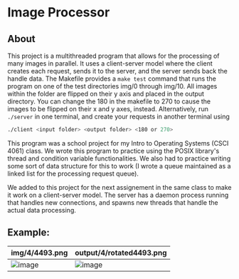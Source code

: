 # Image Processor

## About
This project is a multithreaded program that allows for the processing of many images in parallel. It uses a client-server model where the client creates each
request, sends it to the server, and the server sends back the handle data.
The Makefile provides a `make test` command that runs the program on one of the test directories img/0 through img/10. All images within the folder are flipped on their y axis and placed in the output directory. You can change the 180 in the makefile to 270 to cause the images to be flipped on their x and y axes, instead.
Alternatively, run `./server` in one terminal, and create your requests in another terminal using
```bash
./client <input folder> <output folder> <180 or 270>
```

This program was a school project for my Intro to Operating Systems (CSCI 4061) class. We wrote this program to practice using the POSIX library's thread and condition variable functionalities. We also had to practice writing some sort of data structure for this to work (I wrote a queue maintained as a linked list for the processing request queue).

We added to this project for the next assignement in the same class to make it work on a client-server model. The server has a daemon process running that handles new connections, and spawns new threads that handle the actual data processing.

## Example:
|img/4/4493.png|output/4/rotated4493.png|
|--------------|------------------------|
|![image](https://github.com/ConnellHagen/image-processor/assets/72321241/f7351cd6-ebb5-49ab-9b2c-8666d60be88d)|![image](https://github.com/ConnellHagen/image-processor/assets/72321241/16913892-8204-497a-b2a6-ab3e732a3813)|

